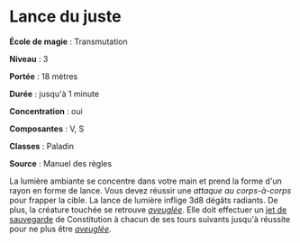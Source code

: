 # Lance du juste

**École de magie** : Transmutation

**Niveau** : 3

**Portée** : 18 mètres

**Durée** : jusqu'à 1 minute

**Concentration** : oui

**Composantes** : V, S

**Classes** : Paladin

**Source** : Manuel des règles

La lumière ambiante se concentre dans votre main et prend la forme d'un rayon en forme de lance. Vous devez réussir une _attaque au corps-à-corps_ pour frapper la cible. La lance de lumière inflige 3d8 dégâts radiants. De plus, la créature touchée se retrouve [_aveuglée_](/gerer-la-sante-du-personnage/#aveugle). Elle doit effectuer un [jet de sauvegarde](/utiliser-les-caracteristiques/#jets-de-sauvegarde) de Constitution à chacun de ses tours suivants jusqu'à réussite pour ne plus être [_aveuglée_](/gerer-la-sante-du-personnage/#aveugle).
